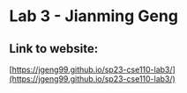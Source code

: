 # Lab 3 - Jianming Geng
## Link to website: 
[https://jgeng99.github.io/sp23-cse110-lab3/](https://jgeng99.github.io/sp23-cse110-lab3/)
